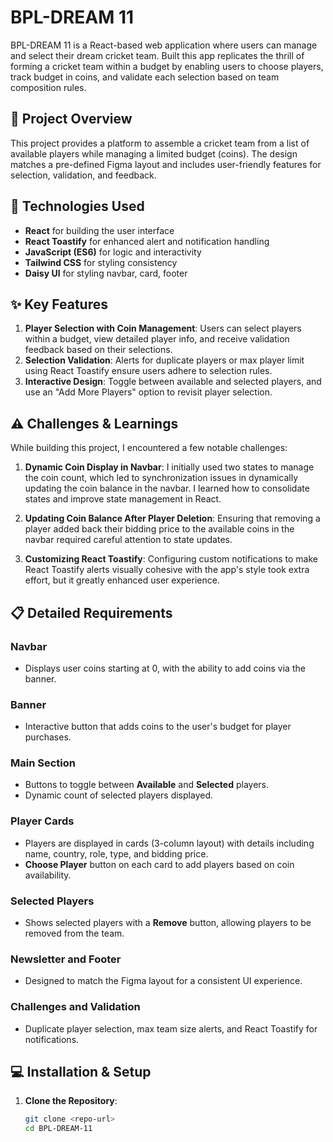 # BPL-DREAM 11

BPL-DREAM 11 is a React-based web application where users can manage and select their dream cricket team. Built this app replicates the thrill of forming a cricket team within a budget by enabling users to choose players, track budget in coins, and validate each selection based on team composition rules.

## 📖 Project Overview

This project provides a platform to assemble a cricket team from a list of available players while managing a limited budget (coins). The design matches a pre-defined Figma layout and includes user-friendly features for selection, validation, and feedback.

## 🚀 Technologies Used

- **React** for building the user interface
- **React Toastify** for enhanced alert and notification handling
- **JavaScript (ES6)** for logic and interactivity
- **Tailwind CSS** for styling consistency
- **Daisy UI** for styling navbar, card, footer 

## ✨ Key Features

1. **Player Selection with Coin Management**: Users can select players within a budget, view detailed player info, and receive validation feedback based on their selections.
2. **Selection Validation**: Alerts for duplicate players or max player limit using React Toastify ensure users adhere to selection rules.
3. **Interactive Design**: Toggle between available and selected players, and use an "Add More Players" option to revisit player selection.

## ⚠️ Challenges & Learnings

While building this project, I encountered a few notable challenges:

1. **Dynamic Coin Display in Navbar**: I initially used two states to manage the coin count, which led to synchronization issues in dynamically updating the coin balance in the navbar. I learned how to consolidate states and improve state management in React.

2. **Updating Coin Balance After Player Deletion**: Ensuring that removing a player added back their bidding price to the available coins in the navbar required careful attention to state updates.

3. **Customizing React Toastify**: Configuring custom notifications to make React Toastify alerts visually cohesive with the app's style took extra effort, but it greatly enhanced user experience.

## 📋 Detailed Requirements

### Navbar
- Displays user coins starting at 0, with the ability to add coins via the banner.

### Banner
- Interactive button that adds coins to the user's budget for player purchases.

### Main Section
- Buttons to toggle between **Available** and **Selected** players.
- Dynamic count of selected players displayed.

### Player Cards
- Players are displayed in cards (3-column layout) with details including name, country, role, type, and bidding price.
- **Choose Player** button on each card to add players based on coin availability.

### Selected Players
- Shows selected players with a **Remove** button, allowing players to be removed from the team.

### Newsletter and Footer
- Designed to match the Figma layout for a consistent UI experience.

### Challenges and Validation
- Duplicate player selection, max team size alerts, and React Toastify for notifications.

## 💻 Installation & Setup

1. **Clone the Repository**:
   ```bash
   git clone <repo-url>
   cd BPL-DREAM-11
